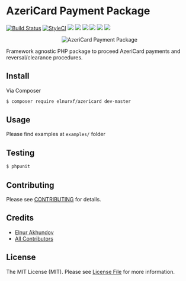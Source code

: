 # AzeriCard Payment Package

[![Build Status](https://scrutinizer-ci.com/g/elnurxf/tap-az-parser/badges/build.png?b=master)](https://scrutinizer-ci.com/g/elnurxf/tap-az-parser/build-status/master)
[![StyleCI](https://github.styleci.io/repos/161631520/shield?branch=master)](https://github.styleci.io/repos/161631520)
![](https://poser.pugx.org/elnurxf/azericard/downloads.svg)
![](https://img.shields.io/github/issues/elnurxf/azericard.svg)
![](https://img.shields.io/github/forks/elnurxf/azericard.svg)
![](https://img.shields.io/github/stars/elnurxf/azericard.svg)
![](https://img.shields.io/github/license/elnurxf/azericard.svg)
![](https://img.shields.io/twitter/url/https/github.com/elnurxf/azericard.svg?style=social)

<p align="center">
  <img src="https://user-images.githubusercontent.com/2572412/49938669-0427e980-fef4-11e8-8582-116945ad75dd.png" alt="AzeriCard Payment Package"/>
</p>

Framework agnostic PHP package to proceed AzeriCard payments and reversal/clearance procedures.

## Install

Via Composer

``` bash
$ composer require elnurxf/azericard dev-master
```

## Usage

Please find examples at ```examples/``` folder

## Testing

``` bash
$ phpunit
```

## Contributing
Please see [CONTRIBUTING](https://github.com/elnurxf/azericard/blob/master/CONTRIBUTING.md) for details.

## Credits

- [Elnur Akhundov](https://github.com/elnurxf)
- [All Contributors](https://github.com/elnurxf/azericard/contributors)

## License

The MIT License (MIT). Please see [License File](LICENSE.md) for more information.
